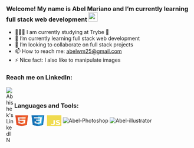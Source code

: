 ### Welcome! My name is Abel Mariano and I’m currently learning full stack web development <img src="https://media.giphy.com/media/hvRJCLFzcasrR4ia7z/giphy.gif" width="25px" height="25px">

- 🧑🏻‍💻 I am currently studying at Trybe 💚
- 🌱 I’m currently learning full stack web development
- 🤝 I’m looking to collaborate on full stack projects
- 📫 How to reach me: abelwm25@gmail.com
- ⚡ Nice fact: I also like to manipulate images

### Reach me on LinkedIn:
<a href="https://www.linkedin.com/in/abelmariano/">
  <img align="left" alt="Abhishek's LinkedIN" width="22px" src="https://raw.githubusercontent.com/peterthehan/peterthehan/master/assets/linkedin.svg" />
</a>
<br />

### Languages and Tools:

<div style="display: inline_block">
<img align="center" alt="Abel-HTML" height="30" width="40" src="https://raw.githubusercontent.com/devicons/devicon/master/icons/html5/html5-original.svg">
<img align="center" alt="Abel-CSS" height="30" width="40" src="https://raw.githubusercontent.com/devicons/devicon/master/icons/css3/css3-original.svg">
<img align="center" alt="Abel-Js" height="30" width="40" src="https://raw.githubusercontent.com/devicons/devicon/master/icons/javascript/javascript-plain.svg">
<img align="center" alt="Abel-Photoshop" height="30" width="40" src="https://cdn.jsdelivr.net/gh/devicons/devicon/icons/photoshop/photoshop-line.svg">
<img align="center" alt="Abel-illustrator" height="30" width="40" src="https://cdn.jsdelivr.net/gh/devicons/devicon/icons/illustrator/illustrator-line.svg">
</div>
